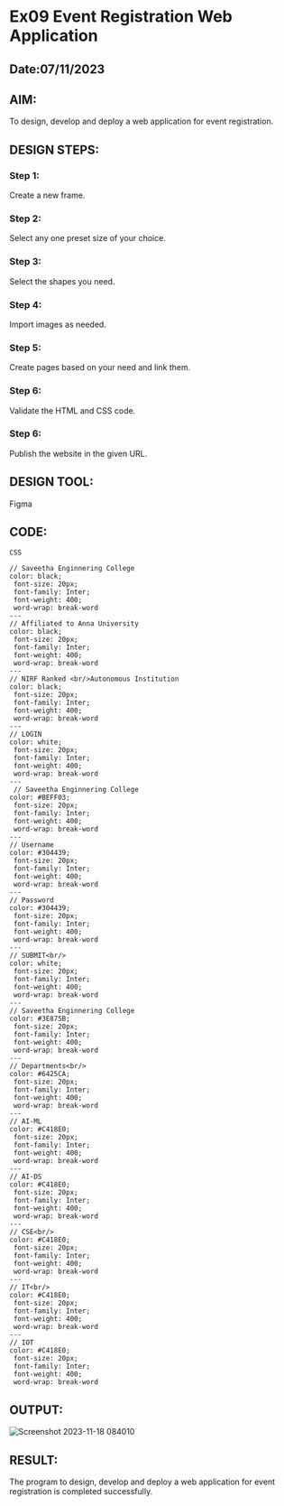 # Ex09 Event Registration Web Application
## Date:07/11/2023

## AIM:
To design, develop and deploy a web application for event registration.

## DESIGN STEPS:

### Step 1:
Create a new frame.

### Step 2:
Select any one preset size of your choice.

### Step 3:
Select the shapes you need.

### Step 4:
Import images as needed.

### Step 5:
Create pages based on your need and link them.

### Step 6:

Validate the HTML and CSS code.

### Step 6:

Publish the website in the given URL.

## DESIGN TOOL:
Figma

## CODE:
```
CSS

// Saveetha Enginnering College
color: black;
 font-size: 20px;
 font-family: Inter;
 font-weight: 400;
 word-wrap: break-word
---
// Affiliated to Anna University
color: black;
 font-size: 20px;
 font-family: Inter;
 font-weight: 400;
 word-wrap: break-word
---
// NIRF Ranked <br/>Autonomous Institution
color: black;
 font-size: 20px;
 font-family: Inter;
 font-weight: 400;
 word-wrap: break-word
---
// LOGIN
color: white;
 font-size: 20px;
 font-family: Inter;
 font-weight: 400;
 word-wrap: break-word
---
 // Saveetha Enginnering College
color: #BEFF03;
 font-size: 20px;
 font-family: Inter;
 font-weight: 400;
 word-wrap: break-word
---
// Username
color: #304439;
 font-size: 20px;
 font-family: Inter;
 font-weight: 400;
 word-wrap: break-word
---
// Password
color: #304439;
 font-size: 20px;
 font-family: Inter;
 font-weight: 400;
 word-wrap: break-word
---
// SUBMIT<br/>
color: white;
 font-size: 20px;
 font-family: Inter;
 font-weight: 400;
 word-wrap: break-word
---
// Saveetha Enginnering College
color: #3E875B;
 font-size: 20px;
 font-family: Inter;
 font-weight: 400;
 word-wrap: break-word
---
// Departments<br/>
color: #6425CA;
 font-size: 20px;
 font-family: Inter;
 font-weight: 400;
 word-wrap: break-word
---
// AI-ML
color: #C418E0;
 font-size: 20px;
 font-family: Inter;
 font-weight: 400;
 word-wrap: break-word
---
// AI-DS
color: #C418E0;
 font-size: 20px;
 font-family: Inter;
 font-weight: 400;
 word-wrap: break-word
---
// CSE<br/>
color: #C418E0;
 font-size: 20px;
 font-family: Inter;
 font-weight: 400;
 word-wrap: break-word
---
// IT<br/>
color: #C418E0;
 font-size: 20px;
 font-family: Inter;
 font-weight: 400;
 word-wrap: break-word
---
// IOT
color: #C418E0;
 font-size: 20px;
 font-family: Inter;
 font-weight: 400;
 word-wrap: break-word
 ```

## OUTPUT:
![Screenshot 2023-11-18 084010](https://github.com/Madhan213/Figma/assets/130206230/59c340ef-5d49-41ff-aabf-0ff8a94c8928)
## RESULT:
The program to design, develop and deploy a web application for event registration is completed successfully.
